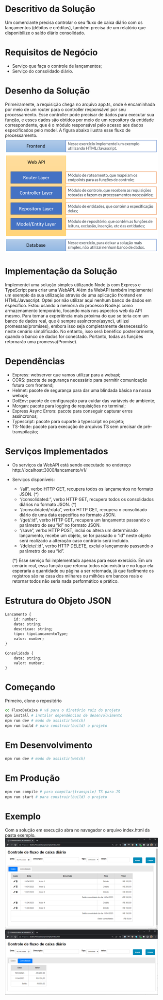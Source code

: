 # Descritivo da Solução
Um comerciante precisa controlar o seu fluxo de caixa diário com os lançamentos (débitos e créditos), também precisa de um relatório que disponibilize o saldo diário consolidado.

# Requisitos de Negócio
- Serviço que faça o controle de lançamentos;
- Serviço do consolidado diário.

# Desenho da Solução

Primeiramente, a requisição chega no arquivo app.ts, onde é encaminhada por meio de um router para o controller responsável por seu processamento. Esse controller pode precisar de dados para executar sua função, e esses dados são obtidos por meio de um repository da entidade correspondente, que é o módulo responsável pelo acesso aos dados especificados pelo model. A figura abaixo ilustra esse fluxo de processamento.
<img src="doc/arquitetura.png">

# Implementação da Solução

Implementei uma solução simples utilizando Node.js com Express e TypeScript para criar uma WebAPI.
Além da WebAPI também implementei um exemplo da sua utilização através de uma aplicação frontend em HTML/Javascript.
Optei por não utilizar aqui nenhum banco de dados em específico. Estou usando a memória do processo Node.js como armazenamento temporário, focando mais nos aspectos web da API mesmo.
Para tornar a experiência mais próxima do que se teria com um banco de dados real, que é sempre assíncrono(async), utilizei promessas(promises), embora isso seja completamente desnecessário neste cenário simplificado. No entanto, isso será benéfico posteriormente, quando o banco de dados for conectado. Portanto, todas as funções retornarão uma promessa(Promise).

# Dependências
- Express: webserver que vamos utilizar para a webapi;
- CORS: pacote de segurança necessário para permitir comunicação futura com frontend;
- Helmet: pacote de segurança para dar uma blindada básica na nossa webapi;
- DotEnv: pacote de configuração para cuidar das variáveis de ambiente;
- Morgan: pacote para logging de requisições no terminal;
- Express Async Errors: pacote para conseguir capturar erros assíncronos;
- Typescript: pacote para suporte à typescript no projeto;
- TS-Node: pacote para execução de arquivos TS sem precisar de pré-transpilação;

# Serviços Implementados
- Os serviços da WebAPI está sendo executado no endereço http://localhost:3000/lancamento/v1/
- Serviços disponíveis:
    - “/all”, verbo HTTP GET, recupera todos os lançamentos no formato JSON. (*)
    - “/consolidated:”, verbo HTTP GET, recupera todos os consolidados diários no formato JSON. (*)
    - “/consolidated/:data”, verbo HTTP GET, recupera o consolidado diário de uma data especifica no formato JSON.
    - “/get/:id”, verbo HTTP GET, recupera um lançamento passando o parâmetro do seu “id” no formato JSON.
    - “/save”, verbo HTTP POST, inclui ou altera um determinado lançamento, recebe um objeto, se for passado o “id” neste objeto será realizado a alteração caso contrário será incluído.
    - “/delete/:id”, verbo HTTP DELETE, exclui o lançamento passando o parâmetro do seu “id”.

    (*) Esse serviço foi implementado apenas para esse exercício. Em um cenário real, essa função que retorna todos não existiria e no lugar ela esperaria a quantidade ou página a ser retornada, já que facilmente os registros são na casa dos milhares ou milhões em bancos reais e retornar todos não seria nada performático e prático.

# Estrutura do Objeto JSON
    Lancamento {
        id: number;
        data: string;
        descricao: string;
        tipo: tipoLancamentoType;
        valor: number;
    }

    Consolidado {
        data: string;
        valor: number;
    }

# Começando
Primeiro, clone o repositório

```bash
cd FluxoDeCaixa # vá para o diretório raiz do projeto
npm install # instalar dependências de desenvolvimento
npm run dev # modo de assistir(watch)
npm run build # para construir(build) o projeto
```

# Em Desenvolvimento
```bash
npm run dev # modo de assistir(watch)
```

# Em Produção
```bash
npm run compile # para compilar(transpile) TS para JS
npm run start # para construir(build) o projeto
```

# Exemplo
Com a solução em execução abra no navegador o arquivo index.html da pasta exemplo.
<img src="doc/exemplo1.png">
<img src="doc/exemplo2.png">